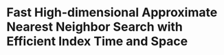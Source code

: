 # Fast High-dimensional Approximate Nearest Neighbor Search with Efficient Index Time and Space

###